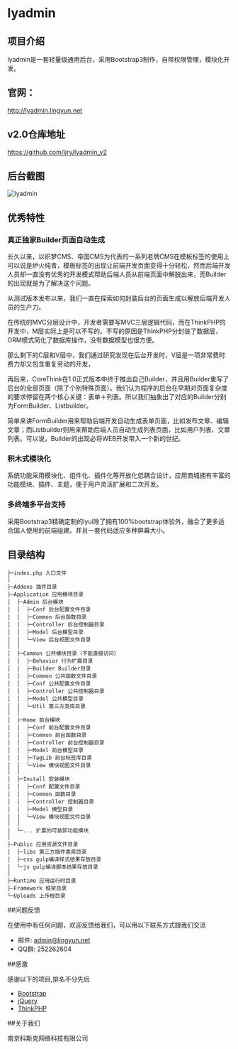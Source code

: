 ﻿# lyadmin

## 项目介绍

lyadmin是一套轻量级通用后台，采用Bootstrap3制作，自带权限管理，模块化开发。

## 官网：

http://lyadmin.lingyun.net

## v2.0仓库地址

https://github.com/ijry/lyadmin_v2

## 后台截图

![lyadmin](http://of7audkb0.bkt.clouddn.com/lyadmin.png)

## 优秀特性

### 真正独家Builder页面自动生成

长久以来，以织梦CMS、帝国CMS为代表的一系列老牌CMS在模板标签的使用上可以说是炉火纯青，模板标签的出现让前端开发页面变得十分轻松，然而后端开发人员却一直没有优秀的开发模式帮助后端人员从前端页面中解脱出来，而Builder的出现就是为了解决这个问题。

从测试版本发布以来，我们一直在探索如何封装后台的页面生成以解放后端开发人员的生产力。

在传统的MVC分层设计中，开发者需要写MVC三层逻辑代码，而在ThinkPHP的开发中，M层实际上是可以不写的。不写的原因是ThinkPHP分封装了数据层，ORM模式简化了数据库操作，没有数据模型也很方便。

那么剩下的C层和V层中，我们通过研究发现在后台开发时，V层是一项非常费时费力却又包含重复劳动的开发，

再后来，CoreThink在1.0正式版本中终于推出自己Builder，并且用Builder重写了后台的全部页面（除了个别特殊页面）。我们认为程序的后台在早期对页面复杂度的要求停留在两个核心关键：表单＋列表。所以我们抽象出了对应的Builder分别为FormBuilder、Listbuilder。

简单来讲FormBuilder用来帮助后端开发自动生成表单页面，比如发布文章、编辑文章；而Listbuilder则用来帮助后端人员自动生成列表页面，比如用户列表、文章列表。可以说，Builder的出现必将WEB开发带入一个新的世纪。

### 积木式模块化

系统功能采用模块化、组件化、插件化等开放化低耦合设计，应用商城拥有丰富的功能模块、插件、主题，便于用户灵活扩展和二次开发。


### 多终端多平台支持
采用Bootstrap3精确定制的lyui除了拥有100%bootstrap体验外，融合了更多适合国人使用的前端组建。并且一套代码适应多种屏幕大小。


## 目录结构
```
├─index.php 入口文件
│
├─Addons 插件目录
├─Application 应用模块目录
│  ├─Admin 后台模块
│  │  ├─Conf 后台配置文件目录
│  │  ├─Common 后台函数目录
│  │  ├─Controller 后台控制器目录
│  │  ├─Model 后台模型目录
│  │  └─View 后台视图文件目录
│  │
│  ├─Common 公共模块目录（不能直接访问）
│  │  ├─Behavior 行为扩展目录
│  │  ├─Builder Builder目录
│  │  ├─Common 公共函数文件目录
│  │  ├─Conf 公共配置文件目录
│  │  ├─Controller 公共控制器目录
│  │  ├─Model 公共模型目录
│  │  └─Util 第三方类库目录
│  │
│  ├─Home 前台模块
│  │  ├─Conf 前台配置文件目录
│  │  ├─Common 前台函数目录
│  │  ├─Controller 前台控制器目录
│  │  ├─Model 前台模型目录
│  │  ├─TagLib 前台标签库目录
│  │  └─View 模块视图文件目录
│  │
│  ├─Install 安装模块
│  │  ├─Conf 配置文件目录
│  │  ├─Common 函数目录
│  │  ├─Controller 控制器目录
│  │  ├─Model 模型目录
│  │  └─View 模块视图文件目录
│  │
│  └─... 扩展的可装卸功能模块
│
├─Public 应用资源文件目录
│  ├─libs 第三方插件类库目录
│  ├─css gulp编译样式结果存放目录
│  └─js gulp编译脚本结果存放目录
│
├─Runtime 应用运行时目录
├─Framework 框架目录
└─Uploads 上传根目录
```

##问题反馈

在使用中有任何问题，欢迎反馈给我们，可以用以下联系方式跟我们交流

* 邮件: admin@lingyun.net
* QQ群: 252262604

##感激

感谢以下的项目,排名不分先后

* [Bootstrap](http://getbootstrap.com)
* [jQuery](http://jquery.com)
* [ThinkPHP](http://thinkphp.cn/)

##关于我们

南京科斯克网络科技有限公司
